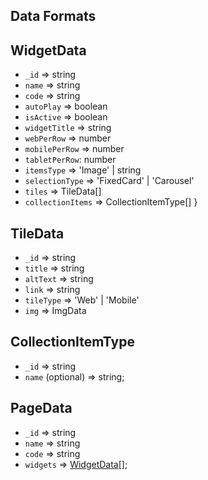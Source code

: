 ## Data Formats

## WidgetData
- `_id` => string
- `name` => string
- `code` => string
- `autoPlay` => boolean
- `isActive` => boolean
- `widgetTitle` => string
- `webPerRow` => number
- `mobilePerRow` => number
- `tabletPerRow`: number
- `itemsType` => 'Image' | string
- `selectionType` => 'FixedCard' | 'Carousel'
- `tiles` =>  TileData[]
- `collectionItems` => CollectionItemType[]
}

## TileData
- `_id` => string
- `title` => string
- `altText` => string
- `link` => string
- `tileType` => 'Web' | 'Mobile'
- `img` => ImgData

## CollectionItemType
- `_id` => string
- `name` (optional) => string;

## PageData
- `_id` => string
- `name` => string
- `code` => string
- `widgets` => [WidgetData](#widgetdata)[];
